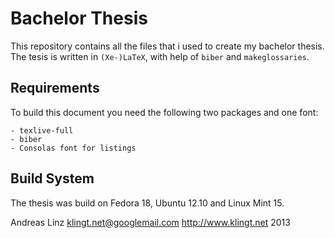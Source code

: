 # Bachelor Thesis

This repository contains all the files that i used to create my bachelor thesis. The tesis is written in `(Xe-)LaTeX`, with help of `biber` and `makeglossaries`.

## Requirements
To build this document you need the following two packages and one font:
    
    - texlive-full
    - biber
    - Consolas font for listings

## Build System
The thesis was build on Fedora 18, Ubuntu 12.10 and Linux Mint 15.

Andreas Linz
klingt.net@googlemail.com
http://www.klingt.net
2013